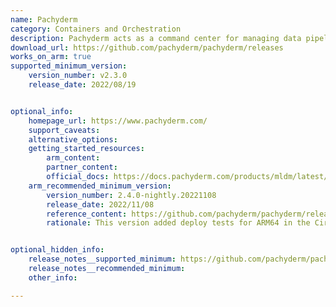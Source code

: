 ```yaml
---
name: Pachyderm
category: Containers and Orchestration
description: Pachyderm acts as a command center for managing data pipelines especially those involving big data processing it excels at keeping track of various data versions ensuring clarity and reproducibility throughout the process.
download_url: https://github.com/pachyderm/pachyderm/releases
works_on_arm: true
supported_minimum_version:
    version_number: v2.3.0
    release_date: 2022/08/19


optional_info:
    homepage_url: https://www.pachyderm.com/
    support_caveats:
    alternative_options:
    getting_started_resources:
        arm_content:
        partner_content:
        official_docs: https://docs.pachyderm.com/products/mldm/latest/get-started/first-time-setup/#first-time-setup-2-install-pachctl-cli
    arm_recommended_minimum_version:
        version_number: 2.4.0-nightly.20221108
        release_date: 2022/11/08
        reference_content: https://github.com/pachyderm/pachyderm/releases/tag/v2.4.0-nightly.20221108
        rationale: This version added deploy tests for ARM64 in the CircleCI. It is to be noted that the prior version 2.3.6 already has updated etcd to an image that has an arm64 build.


optional_hidden_info:
    release_notes__supported_minimum: https://github.com/pachyderm/pachyderm/releases/tag/v2.3.0
    release_notes__recommended_minimum:
    other_info:

---
```

